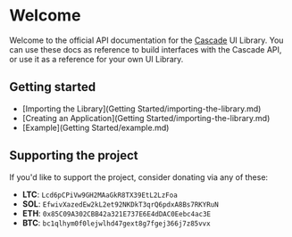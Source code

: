 # Welcome

Welcome to the official API documentation for the [Cascade](https://github.com/biggaboy212/Cascade) UI Library. You can use these docs as reference to build interfaces with the Cascade API, or use it as a reference for your own UI Library.

## Getting started

- [Importing the Library](Getting Started/importing-the-library.md)
- [Creating an Application](Getting Started/importing-the-library.md)
- [Example](Getting Started/example.md)

## Supporting the project

If you'd like to support the project, consider donating via any of these:

- **LTC**: `Lcd6pCPiVw9GH2MAaGkR8TX39EtL2LzFoa`
- **SOL**: `EfwivXazedEw2kL2et92NKDkT3qrQ6pdxA8Bs7RKYRuN`
- **ETH**: `0x85C09A302CBB42a321E737E6E4dDAC0Eebc4ac3E`
- **BTC**: `bc1qlhym0f0lejwlhd47gext8g7fgej366j7z85vvx`
